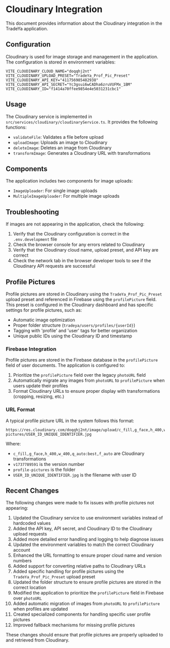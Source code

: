 # Cloudinary Integration

This document provides information about the Cloudinary integration in the TradeYa application.

## Configuration

Cloudinary is used for image storage and management in the application. The configuration is stored in environment variables:

```env
VITE_CLOUDINARY_CLOUD_NAME="doqqhj2nt"
VITE_CLOUDINARY_UPLOAD_PRESET="TradeYa_Prof_Pic_Preset"
VITE_CLOUDINARY_API_KEY="411756985482938"
VITE_CLOUDINARY_API_SECRET="Yc3gsui6wCADha6zruVUFMx_1BM"
VITE_CLOUDINARY_ID="f1414a70ffee9854e4e5031231cbc1"
```

## Usage

The Cloudinary service is implemented in `src/services/cloudinary/cloudinaryService.ts`. It provides the following functions:

- `validateFile`: Validates a file before upload
- `uploadImage`: Uploads an image to Cloudinary
- `deleteImage`: Deletes an image from Cloudinary
- `transformImage`: Generates a Cloudinary URL with transformations

## Components

The application includes two components for image uploads:

- `ImageUploader`: For single image uploads
- `MultipleImageUploader`: For multiple image uploads

## Troubleshooting

If images are not appearing in the application, check the following:

1. Verify that the Cloudinary configuration is correct in the `.env.development` file
2. Check the browser console for any errors related to Cloudinary
3. Verify that the Cloudinary cloud name, upload preset, and API key are correct
4. Check the network tab in the browser developer tools to see if the Cloudinary API requests are successful

## Profile Pictures

Profile pictures are stored in Cloudinary using the `TradeYa_Prof_Pic_Preset` upload preset and referenced in Firebase using the `profilePicture` field. This preset is configured in the Cloudinary dashboard and has specific settings for profile pictures, such as:

- Automatic image optimization
- Proper folder structure (`tradeya/users/profiles/{userId}`)
- Tagging with 'profile' and 'user' tags for better organization
- Unique public IDs using the Cloudinary ID and timestamp

### Firebase Integration

Profile pictures are stored in the Firebase database in the `profilePicture` field of user documents. The application is configured to:

1. Prioritize the `profilePicture` field over the legacy `photoURL` field
2. Automatically migrate any images from `photoURL` to `profilePicture` when users update their profiles
3. Format Cloudinary URLs to ensure proper display with transformations (cropping, resizing, etc.)

### URL Format

A typical profile picture URL in the system follows this format:

```plaintext
https://res.cloudinary.com/doqqhj2nt/image/upload/c_fill,g_face,h_400,w_400,q_auto:best,f_auto/v1737789591/profile-pictures/USER_ID_UNIQUE_IDENTIFIER.jpg
```

Where:

- `c_fill,g_face,h_400,w_400,q_auto:best,f_auto` are Cloudinary transformations
- `v1737789591` is the version number
- `profile-pictures` is the folder
- `USER_ID_UNIQUE_IDENTIFIER.jpg` is the filename with user ID

## Recent Changes

The following changes were made to fix issues with profile pictures not appearing:

1. Updated the Cloudinary service to use environment variables instead of hardcoded values
2. Added the API key, API secret, and Cloudinary ID to the Cloudinary upload requests
3. Added more detailed error handling and logging to help diagnose issues
4. Updated the environment variables to match the correct Cloudinary account
5. Enhanced the URL formatting to ensure proper cloud name and version numbers
6. Added support for converting relative paths to Cloudinary URLs
7. Added specific handling for profile pictures using the `TradeYa_Prof_Pic_Preset` upload preset
8. Updated the folder structure to ensure profile pictures are stored in the correct location
9. Modified the application to prioritize the `profilePicture` field in Firebase over `photoURL`
10. Added automatic migration of images from `photoURL` to `profilePicture` when profiles are updated
11. Created specialized components for handling specific user profile pictures
12. Improved fallback mechanisms for missing profile pictures

These changes should ensure that profile pictures are properly uploaded to and retrieved from Cloudinary.
